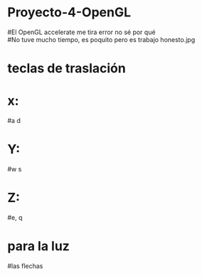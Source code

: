 # Proyecto-4-OpenGL

#El OpenGL accelerate me tira error no sé por qué  
#No tuve mucho tiempo, es poquito pero es trabajo honesto.jpg

# teclas de traslación 
# x:
#a d

# Y:
#w s

# Z:
#e, q

# para la luz 

#las flechas 

